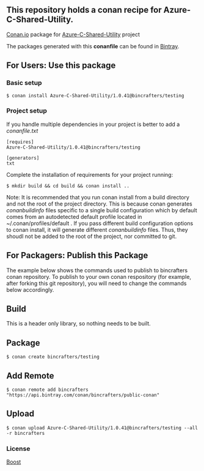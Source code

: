 ## This repository holds a conan recipe for Azure-C-Shared-Utility.

[Conan.io](https://conan.io) package for [Azure-C-Shared-Utility](https://github.com/Azure/azure-c-shared-utility) project

The packages generated with this **conanfile** can be found in [Bintray](https://bintray.com/bincrafters/public-conan/Azure-C-Shared-Utility%3Abincrafters).

## For Users: Use this package

### Basic setup

    $ conan install Azure-C-Shared-Utility/1.0.41@bincrafters/testing

### Project setup

If you handle multiple dependencies in your project is better to add a *conanfile.txt*

    [requires]
    Azure-C-Shared-Utility/1.0.41@bincrafters/testing

    [generators]
    txt

Complete the installation of requirements for your project running:</small></span>

    $ mkdir build && cd build && conan install ..
	
Note: It is recommended that you run conan install from a build directory and not the root of the project directory.  This is because conan generates *conanbuildinfo* files specific to a single build configuration which by default comes from an autodetected default profile located in ~/.conan/profiles/default .  If you pass different build configuration options to conan install, it will generate different *conanbuildinfo* files.  Thus, they shoudl not be added to the root of the project, nor committed to git. 

## For Packagers: Publish this Package

The example below shows the commands used to publish to bincrafters conan repository. To publish to your own conan respository (for example, after forking this git repository), you will need to change the commands below accordingly. 

## Build  

This is a header only library, so nothing needs to be built.

## Package 

    $ conan create bincrafters/testing
	
## Add Remote

	$ conan remote add bincrafters "https://api.bintray.com/conan/bincrafters/public-conan"

## Upload

    $ conan upload Azure-C-Shared-Utility/1.0.41@bincrafters/testing --all -r bincrafters

### License
[Boost](LICENSE)
